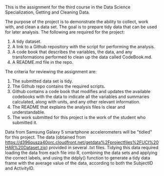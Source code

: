 This is the assignment for the third course in the Data Science Specialization, Getting and Cleaning Data. 

The purpose of the project is to demonstrate the ability to collect, work with, and clean a data set. The goal is to prepare tidy data that can be used for later analysis. The following are required for the project:

1. A tidy dataset.
2. A link to a Github repository with the script for performing the analysis.
3. A code book that describes the variables, the data, and any transformations performed to clean up the data called CodeBook.md.
4. A README.md file in the repo.


The criteria for reviewing the assignment are:

1. The submitted data set is tidy.
2. The Github repo contains the required scripts.
3. Github contains a code book that modifies and updates the available codebooks with the data to indicate all the variables and summaries calculated, along with units, and any other relevant information.
4. The README that explains the analysis files is clear and understandable.
5. The work submitted for this project is the work of the student who submitted it.


Data from Samsung Galaxy 5 smartphone accelerometers will be "tidied" for this project. The data (obtained from https://d396qusza40orc.cloudfront.net/getdata%2Fprojectfiles%2FUCI%20HAR%20Dataset.zip) provided in several .txt files. Tidying this data required loading the data from each file into R, combining the data sets and applying the correct labels, and using the ddply() function to generate a tidy data frame with the average value of the data, according to both the SubjectID and ActivityID.

